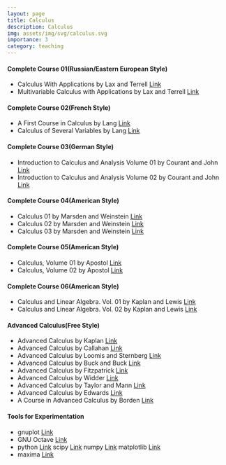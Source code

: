 ```yaml
---
layout: page
title: Calculus
description: Calculus
img: assets/img/svg/calculus.svg
importance: 3
category: teaching
---
```


#### Complete Course 01(Russian/Eastern European Style)

* Calculus With Applications by Lax and Terrell [Link](https://link.springer.com/book/10.1007/978-1-4614-7946-8)
* Multivariable Calculus with Applications by Lax and Terrell [Link](https://link.springer.com/book/10.1007/978-3-319-74073-7)

#### Complete Course 02(French Style)

* A First Course in Calculus by Lang [Link](https://link.springer.com/book/10.1007/978-1-4419-8532-3)
* Calculus of Several Variables by Lang [Link](https://link.springer.com/book/10.1007/978-1-4612-1068-9)

#### Complete Course 03(German Style)

*  Introduction to Calculus and Analysis Volume 01 by Courant and John [Link](https://link.springer.com/book/10.1007/978-1-4613-8955-2)
*  Introduction to Calculus and Analysis Volume 02 by Courant and John [Link](https://link.springer.com/book/10.1007/978-1-4613-8958-3)

#### Complete Course 04(American Style)

* Calculus 01 by Marsden and Weinstein [Link](https://link.springer.com/book/10.1007/978-1-4612-5024-1)
* Calculus 02 by Marsden and Weinstein [Link](https://link.springer.com/book/10.1007/978-1-4612-5026-5)
* Calculus 03 by Marsden and Weinstein [Link](https://link.springer.com/book/10.1007/978-1-4612-5028-9)

#### Complete Course 05(American Style)

* Calculus, Volume 01 by Apostol [Link](https://www.wiley.com/en-us/Calculus%2C+Volume+1%2C+2nd+Edition-p-9781119496731)
* Calculus, Volume 02 by Apostol [Link](https://www.wiley.com/en-us/Calculus%2C+Volume+2%2C+2nd+Edition-p-9781119496762)

#### Complete Course 06(American Style)

* Calculus and Linear Algebra. Vol. 01 by Kaplan and Lewis [Link](https://quod.lib.umich.edu/s/spobooks/5597602.0001.001/--calculus-and-linear-algebra-vol-1-vectors-in-the-plane)
* Calculus and Linear Algebra. Vol. 02 by Kaplan and Lewis [Link](https://quod.lib.umich.edu/s/spobooks/5597602.0002.001/--calculus-and-linear-algebra-vol-2-vector-spaces-many)

#### Advanced Calculus(Free Style)

* Advanced Calculus by Kaplan [Link](https://www.pearson.com/en-us/subject-catalog/p/advanced-calculus/P200000006221/9780201799378?tab=table-of-contents)
* Advanced Calculus by Callahan [Link](https://link.springer.com/book/10.1007/978-1-4419-7332-0)  
* Advanced Calculus by Loomis and Sternberg [Link](https://www.worldscientific.com/worldscibooks/10.1142/9095#t=aboutBook)
* Advanced Calculus by Buck and Buck [Link](https://www.google.de/books/edition/Advanced_Calculus/7cYQAAAAQBAJ?hl=en&gbpv=1&dq=advanced+calculus+buck&printsec=frontcover) 
* Advanced Calculus by Fitzpatrick [Link](https://bookstore.ams.org/view?ProductCode=AMSTEXT/5)
* Advanced Calculus by Widder [Link](https://store.doverpublications.com/0486661032.html)
* Advanced Calculus by Taylor and Mann [Link](https://www.wiley.com/en-us/Advanced+Calculus%2C+3rd+Edition-p-9780471025665)
* Advanced Calculus by Edwards [Link](https://link.springer.com/book/10.1007/978-0-8176-8412-9)
* A Course in Advanced Calculus by Borden [Link](https://store.doverpublications.com/0486150380.html)

#### Tools for Experimentation

* gnuplot [Link](http://www.gnuplot.info/)
* GNU Octave [Link](https://octave.org/)
* python [Link](https://www.python.org/) scipy [Link](https://scipy.org/) numpy [Link](https://numpy.org/) matplotlib [Link](https://matplotlib.org/)
* maxima [Link](https://maxima.sourceforge.io/)  

